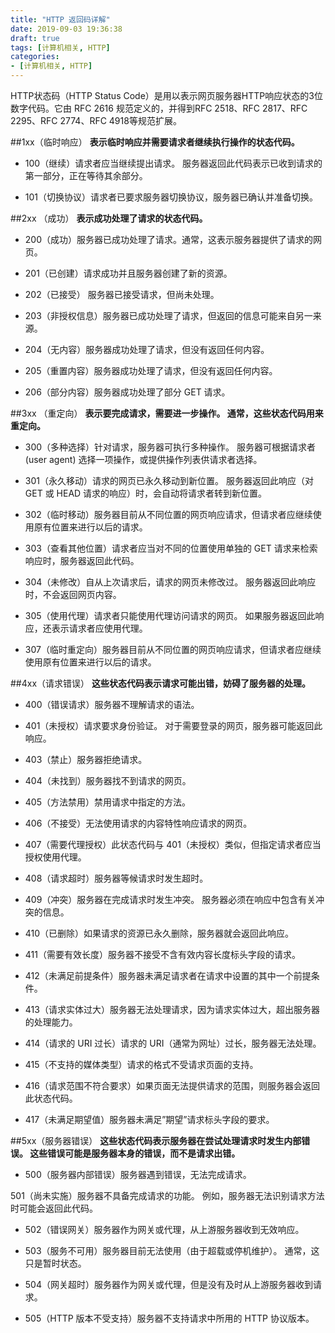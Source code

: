 ```yaml
---
title: "HTTP 返回码详解"
date: 2019-09-03 19:36:38
draft: true
tags: [计算机相关, HTTP]
categories:
- [计算机相关, HTTP]
---
```


 HTTP状态码（HTTP Status Code）是用以表示网页服务器HTTP响应状态的3位数字代码。它由 RFC 2616 规范定义的，并得到RFC 2518、RFC 2817、RFC 2295、RFC 2774、RFC 4918等规范扩展。


##1xx（临时响应）
**表示临时响应并需要请求者继续执行操作的状态代码。**

 - 100（继续）请求者应当继续提出请求。 服务器返回此代码表示已收到请求的第一部分，正在等待其余部分。  
   
 - 101（切换协议）请求者已要求服务器切换协议，服务器已确认并准备切换。

##2xx （成功）
**表示成功处理了请求的状态代码。**

 - 200（成功）服务器已成功处理了请求。通常，这表示服务器提供了请求的网页。

 - 201（已创建）请求成功并且服务器创建了新的资源。

 - 202（已接受） 服务器已接受请求，但尚未处理。

 - 203（非授权信息）服务器已成功处理了请求，但返回的信息可能来自另一来源。

 - 204（无内容）服务器成功处理了请求，但没有返回任何内容。

 - 205（重置内容）服务器成功处理了请求，但没有返回任何内容。

 - 206（部分内容）服务器成功处理了部分 GET 请求。

##3xx （重定向）
**表示要完成请求，需要进一步操作。 通常，这些状态代码用来重定向。**

 - 300（多种选择）针对请求，服务器可执行多种操作。 服务器可根据请求者 (user agent) 选择一项操作，或提供操作列表供请求者选择。

 - 301（永久移动）请求的网页已永久移动到新位置。 服务器返回此响应（对 GET 或 HEAD 请求的响应）时，会自动将请求者转到新位置。

 - 302（临时移动）服务器目前从不同位置的网页响应请求，但请求者应继续使用原有位置来进行以后的请求。

 - 303（查看其他位置）请求者应当对不同的位置使用单独的 GET 请求来检索响应时，服务器返回此代码。

 - 304（未修改）自从上次请求后，请求的网页未修改过。 服务器返回此响应时，不会返回网页内容。

 - 305（使用代理）请求者只能使用代理访问请求的网页。 如果服务器返回此响应，还表示请求者应使用代理。

 - 307（临时重定向）服务器目前从不同位置的网页响应请求，但请求者应继续使用原有位置来进行以后的请求。

##4xx（请求错误）
**这些状态代码表示请求可能出错，妨碍了服务器的处理。**

 - 400（错误请求）服务器不理解请求的语法。

 - 401（未授权）请求要求身份验证。 对于需要登录的网页，服务器可能返回此响应。

 - 403（禁止）服务器拒绝请求。

 - 404（未找到）服务器找不到请求的网页。

 - 405（方法禁用）禁用请求中指定的方法。

 - 406（不接受）无法使用请求的内容特性响应请求的网页。

 - 407（需要代理授权）此状态代码与 401（未授权）类似，但指定请求者应当授权使用代理。

 - 408（请求超时）服务器等候请求时发生超时。

 - 409（冲突）服务器在完成请求时发生冲突。 服务器必须在响应中包含有关冲突的信息。

 - 410（已删除）如果请求的资源已永久删除，服务器就会返回此响应。

 - 411（需要有效长度）服务器不接受不含有效内容长度标头字段的请求。

 - 412（未满足前提条件）服务器未满足请求者在请求中设置的其中一个前提条件。

 - 413（请求实体过大）服务器无法处理请求，因为请求实体过大，超出服务器的处理能力。

 - 414（请求的 URI 过长）请求的 URI（通常为网址）过长，服务器无法处理。

 - 415（不支持的媒体类型）请求的格式不受请求页面的支持。

 - 416（请求范围不符合要求）如果页面无法提供请求的范围，则服务器会返回此状态代码。

 - 417（未满足期望值）服务器未满足”期望”请求标头字段的要求。

##5xx（服务器错误）
**这些状态代码表示服务器在尝试处理请求时发生内部错误。 这些错误可能是服务器本身的错误，而不是请求出错。**

 - 500（服务器内部错误）服务器遇到错误，无法完成请求。

501（尚未实施）服务器不具备完成请求的功能。 例如，服务器无法识别请求方法时可能会返回此代码。

 - 502（错误网关）服务器作为网关或代理，从上游服务器收到无效响应。

 - 503（服务不可用）服务器目前无法使用（由于超载或停机维护）。 通常，这只是暂时状态。

 - 504（网关超时）服务器作为网关或代理，但是没有及时从上游服务器收到请求。

 - 505（HTTP 版本不受支持）服务器不支持请求中所用的 HTTP 协议版本。